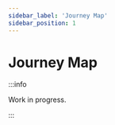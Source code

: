```yaml
---
sidebar_label: 'Journey Map'
sidebar_position: 1
---
```


# Journey Map

:::info

Work in progress. 

::: 
